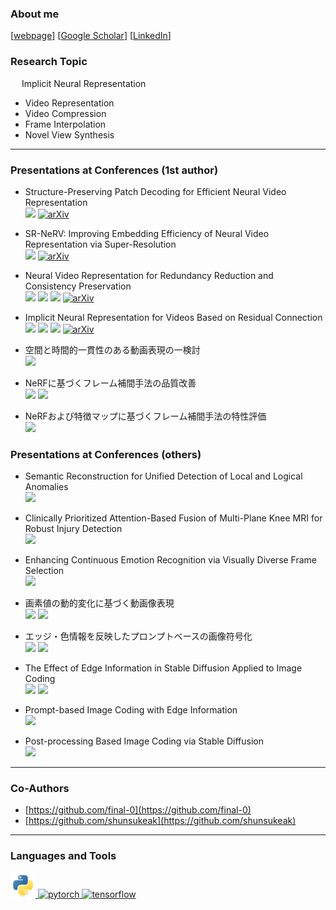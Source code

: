 ### About me
[[webpage](https://th359.github.io/)] [[Google Scholar](https://scholar.google.com/citations?user=I_9AZyYAAAAJ)] [[LinkedIn](https://www.linkedin.com/in/taiga-hayami-b53b80317/)]<br> 

### Research Topic
&emsp; Implicit Neural Representation<br>
- Video Representation<br>
- Video Compression<br>
- Frame Interpolation<br>
- Novel View Synthesis<br>

---
### Presentations at Conferences (1st author)
- Structure-Preserving Patch Decoding for Efficient Neural Video Representation <br>
  [<img src="https://img.shields.io/badge/MMSP 2025-lightgray.svg?style=flat&logo=java">](https://attend.ieee.org/mmsp-2025/)
  [![arXiv](https://img.shields.io/badge/arXiv-2409.18497-b31b1b.svg)](https://www.arxiv.org/abs/2506.12896)

- SR-NeRV: Improving Embedding Efficiency of Neural Video Representation via Super-Resolution <br>
  [<img src="https://img.shields.io/badge/GCCE 2025-lightgray.svg?style=flat&logo=java">](https://www.ieee-gcce.org/2025/index.html)
  [![arXiv](https://img.shields.io/badge/arXiv-2409.18497-b31b1b.svg)](https://arxiv.org/abs/2505.00046)

- Neural Video Representation for Redundancy Reduction and Consistency Preservation <br>
  [<img src="https://img.shields.io/badge/ICCE 2025-lightgray.svg?style=flat&logo=java">](https://icce.org/2025/)
  [<img src="https://img.shields.io/badge/-GitHub-181717.svg?logo=github&style=flat">](https://github.com/th359/NVR-RRCP)
  [<img src="https://img.shields.io/badge/IEEE Xplore-17445A.svg?style=flat&logo=java">](https://ieeexplore.ieee.org/document/10929874)
  [![arXiv](https://img.shields.io/badge/arXiv-2409.18497-b31b1b.svg)](https://arxiv.org/abs/2409.18497)

- Implicit Neural Representation for Videos Based on Residual Connection <br>
  [<img src="https://img.shields.io/badge/GCCE 2024-lightgray.svg?style=flat&logo=java">](https://www.ieee-gcce.org/2024/index.html)
  [<img src="https://img.shields.io/badge/-GitHub-181717.svg?logo=github&style=flat">](https://github.com/th359/RC-HNeRV)
  [<img src="https://img.shields.io/badge/IEEE Xplore-17445A.svg?style=flat&logo=java">](https://ieeexplore.ieee.org/document/10760573)
  [![arXiv](https://img.shields.io/badge/arXiv-2407.06164-b31b1b.svg)](https://arxiv.org/abs/2407.06164)

- 空間と時間的一貫性のある動画表現の一検討 <br>
  [<img src="https://img.shields.io/badge/PCSJ/IMPS 2024-lightgray.svg?style=flat&logo=java">](https://www.pcsj-imps.org/archive/2024.html)

- NeRFに基づくフレーム補間手法の品質改善 <br>
  [<img src="https://img.shields.io/badge/IEICE 2024-lightgray.svg?style=flat&logo=java">](https://www.ieice.org/jpn_r/activities/taikai/general/2024/)
  [<img src="https://img.shields.io/badge/paper-B31B1B.svg?style=flat&logo=java">](https://www.ams.giti.waseda.ac.jp/data/pdf-files/2024IEICE_D-11A-26.pdf)

- NeRFおよび特徴マップに基づくフレーム補間手法の特性評価 <br>
  [<img src="https://img.shields.io/badge/PCSJ/IMPS 2023-lightgray.svg?style=flat&logo=java">](https://www.pcsj-imps.org/archive/2023.html)

### Presentations at Conferences (others)
- Semantic Reconstruction for Unified Detection of Local and Logical Anomalies <br>
  [<img src="https://img.shields.io/badge/GCCE 2025-lightgray.svg?style=flat&logo=java">](https://www.ieee-gcce.org/2025/index.html)

- Clinically Prioritized Attention-Based Fusion of Multi-Plane Knee MRI for Robust Injury Detection <br>
  [<img src="https://img.shields.io/badge/GCCE 2025-lightgray.svg?style=flat&logo=java">](https://www.ieee-gcce.org/2025/index.html)

- Enhancing Continuous Emotion Recognition via Visually Diverse Frame Selection <br>
  [<img src="https://img.shields.io/badge/GCCE 2025-lightgray.svg?style=flat&logo=java">](https://www.ieee-gcce.org/2025/index.html)

- 画素値の動的変化に基づく動画像表現 <br>
  [<img src="https://img.shields.io/badge/ITE annual conv. 2024-lightgray.svg?style=flat&logo=java">](https://www.ite.or.jp/annual/2024/)
  [<img src="https://img.shields.io/badge/paper-B31B1B.svg?style=flat&logo=java">](https://www.ams.giti.waseda.ac.jp/data/pdf-files/2024ITE_shindo.pdf)

- エッジ・色情報を反映したプロンプトベースの画像符号化 <br>
  [<img src="https://img.shields.io/badge/IEICE 2024-lightgray.svg?style=flat&logo=java">](https://www.ieice.org/jpn_r/activities/taikai/general/2024/)
  [<img src="https://img.shields.io/badge/paper-B31B1B.svg?style=flat&logo=java">](https://www.ams.giti.waseda.ac.jp/data/pdf-files/2024IEICE_D-11A-27.pdf)

- The Effect of Edge Information in Stable Diffusion Applied to Image Coding <br>
  [<img src="https://img.shields.io/badge/IEVC 2024-lightgray.svg?style=flat&logo=java">](https://www.iieej.org/en/ievc2024/)
  [<img src="https://img.shields.io/badge/paper-B31B1B.svg?style=flat&logo=java">](https://www.ams.giti.waseda.ac.jp/data/pdf-files/2024IEVC_LBP-15.pdf)

- Prompt-based Image Coding with Edge Information <br>
  [<img src="https://img.shields.io/badge/PCSJ/IMPS 2023-lightgray.svg?style=flat&logo=java">](https://www.pcsj-imps.org/archive/2023.html)

- Post-processing Based Image Coding via Stable Diffusion <br>
  [<img src="https://img.shields.io/badge/PCSJ/IMPS 2023-lightgray.svg?style=flat&logo=java">](https://www.pcsj-imps.org/archive/2023.html)

---

### Co-Authors
- [https://github.com/final-0](https://github.com/final-0)
- [https://github.com/shunsukeak](https://github.com/shunsukeak)

---

### Languages and Tools
<p align="left"> <a href="https://www.python.org" target="_blank" rel="noreferrer"> <img src="https://raw.githubusercontent.com/devicons/devicon/master/icons/python/python-original.svg" alt="python" width="40" height="40"/> </a> <a href="https://pytorch.org/" target="_blank" rel="noreferrer"> <img src="https://www.vectorlogo.zone/logos/pytorch/pytorch-icon.svg" alt="pytorch" width="40" height="40"/> </a> <a href="https://www.tensorflow.org" target="_blank" rel="noreferrer"> <img src="https://www.vectorlogo.zone/logos/tensorflow/tensorflow-icon.svg" alt="tensorflow" width="40" height="40"/> </a> </p>
